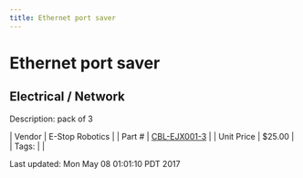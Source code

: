```yaml
---
title: Ethernet port saver
---
```


# Ethernet port saver
## Electrical / Network
Description: 	pack of 3 

| Vendor | E-Stop Robotics | 
| Part # | [CBL-EJX001-3](https://www.estoprobotics.com/estore/index.php?_a=viewProd&productId=28) | 
| Unit Price | $25.00 | 
| Tags: |  | 

Last updated: Mon May 08 01:01:10 PDT 2017